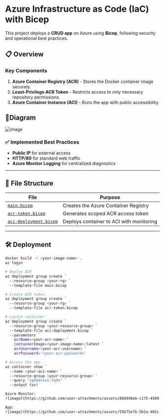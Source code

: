 # Azure Infrastructure as Code (IaC) with Bicep  

This project deploys a **CRUD app** on Azure using **Bicep**, following security and operational best practices.

## 📋 Overview  
### Key Components  
1. **Azure Container Registry (ACR)** - Stores the Docker container image securely.  
2. **Least-Privilege ACR Token** - Restricts access to only necessary repository permissions.  
3. **Azure Container Instance (ACI)** - Runs the app with public accessibility.

## 🔷Diagram
![image](https://github.com/user-attachments/assets/fceadced-ce91-40a7-b84b-788739299990)



### ✅ Implemented Best Practices  
- **Public IP** for external access  
- **HTTP/80** for standard web traffic  
- **Azure Monitor Logging** for centralized diagnostics  
---

## 📂 File Structure  
| File | Purpose |  
|------|---------|  
| [`main.bicep`](./main.bicep) | Creates the Azure Container Registry |  
| [`acr-token.bicep`](./acr-token.bicep) | Generates scoped ACR access token |  
| [`aci-deployment.bicep`](./aci-deployment.bicep) | Deploys container to ACI with monitoring |  

---
## 🛠️ Deployment   
```bash
docker build -t <your-image-name> .
az login

# Deploy ACR
az deployment group create `
  --resource-group <your-rg> `
  --template-file main.bicep

# Create ACR token
az deployment group create `
  --resource-group <your-rg> `
  --template-file acr-token.bicep

# Launch container
az deployment group create `
  --resource-group <your-resource-group> `
  --template-file aci-deployment.bicep `
  --parameters `
    acrName=<your-acr-name> `
    containerImage=<your-image-name>:latest `
    acrUsername=<your-acr-username> `
    acrPassword='<your-acr-password>'

# Access the app
az container show `
  --name <your-aci-name> `
  --resource-group <your-resource-group> `
  --query "ipAddress.fqdn" `
  --output tsv!

Azure Monitor:
![image](https://github.com/user-attachments/assets/88d948eb-c175-4509-8320-4932eb284bf5)

App:
![image](https://github.com/user-attachments/assets/55b75e7b-5b2a-402c-9aed-17668f1e6e8e)


